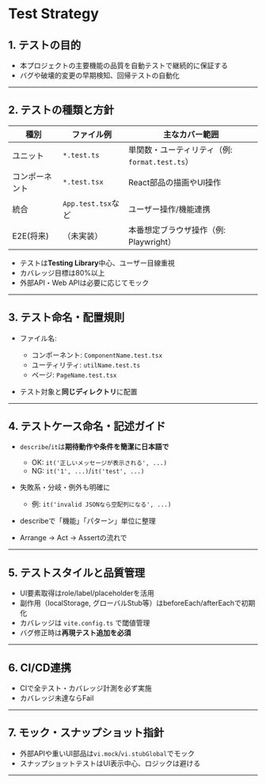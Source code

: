 # Test Strategy

## 1. テストの目的

- 本プロジェクトの主要機能の品質を自動テストで継続的に保証する
- バグや破壊的変更の早期検知、回帰テストの自動化

---

## 2. テストの種類と方針

| 種別           | ファイル例         | 主なカバー範囲                                 |
| -------------- | ------------------ | ---------------------------------------------- |
| ユニット       | `*.test.ts`        | 単関数・ユーティリティ（例: `format.test.ts`） |
| コンポーネント | `*.test.tsx`       | React部品の描画やUI操作                        |
| 統合           | `App.test.tsx`など | ユーザー操作/機能連携                          |
| E2E(将来)      | （未実装）         | 本番想定ブラウザ操作（例: Playwright）         |

- テストは**Testing Library**中心、ユーザー目線重視
- カバレッジ目標は80%以上
- 外部API・Web APIは必要に応じてモック

---

## 3. テスト命名・配置規則

- ファイル名:

  - コンポーネント: `ComponentName.test.tsx`
  - ユーティリティ: `utilName.test.ts`
  - ページ: `PageName.test.tsx`

- テスト対象と**同じディレクトリ**に配置

---

## 4. テストケース命名・記述ガイド

- `describe`/`it`は**期待動作や条件を簡潔に日本語で**

  - OK: `it('正しいメッセージが表示される', ...)`
  - NG: `it('1', ...)`/`it('test', ...)`

- 失敗系・分岐・例外も明確に

  - 例: `it('invalid JSONなら空配列になる', ...)`

- describeで「機能」「パターン」単位に整理
- Arrange → Act → Assertの流れで

---

## 5. テストスタイルと品質管理

- UI要素取得はrole/label/placeholderを活用
- 副作用（localStorage, グローバルStub等）はbeforeEach/afterEachで初期化
- カバレッジは `vite.config.ts` で閾値管理
- バグ修正時は**再現テスト追加を必須**

---

## 6. CI/CD連携

- CIで全テスト・カバレッジ計測を必ず実施
- カバレッジ未達ならFail

---

## 7. モック・スナップショット指針

- 外部APIや重いUI部品は`vi.mock`/`vi.stubGlobal`でモック
- スナップショットテストはUI表示中心、ロジックは避ける

---
